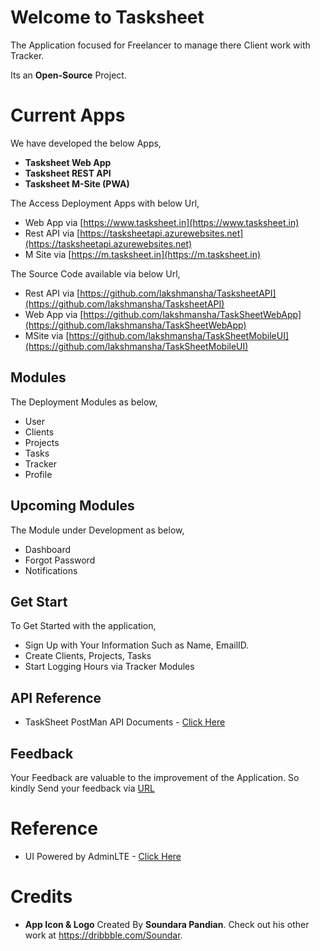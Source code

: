 # Welcome to Tasksheet

The Application focused for Freelancer to manage there Client work with Tracker.

Its an **Open-Source** Project.

# **Current Apps**

We have developed the below Apps,

- **Tasksheet Web App**
- **Tasksheet REST API**
- **Tasksheet M-Site (PWA)**

The Access Deployment Apps with below Url,

- Web App via [https://www.tasksheet.in](https://www.tasksheet.in)
- Rest API via [https://tasksheetapi.azurewebsites.net](https://tasksheetapi.azurewebsites.net)
- M Site via [https://m.tasksheet.in](https://m.tasksheet.in)

The Source Code available via below Url,

- Rest API via [https://github.com/lakshmansha/TasksheetAPI](https://github.com/lakshmansha/TasksheetAPI)
- Web App via [https://github.com/lakshmansha/TaskSheetWebApp](https://github.com/lakshmansha/TaskSheetWebApp)
- MSite via [https://github.com/lakshmansha/TaskSheetMobileUI](https://github.com/lakshmansha/TaskSheetMobileUI)

## Modules

The Deployment Modules as below,

- User
- Clients
- Projects
- Tasks
- Tracker
- Profile

## Upcoming Modules

The Module under Development as below,

- Dashboard
- Forgot Password
- Notifications

## Get Start

To Get Started with the application,

- Sign Up with Your Information Such as Name, EmailID.
- Create Clients, Projects, Tasks
- Start Logging Hours via Tracker Modules

## API Reference

- TaskSheet PostMan API Documents - [Click Here](https://documenter.getpostman.com/view/1589172/TzXzDcSp)

## Feedback

Your Feedback are valuable to the improvement of the Application. So kindly Send your feedback via [URL](https://forms.office.com/r/hB8pRmPpju)

# Reference

- UI Powered by AdminLTE - [Click Here](https://adminlte.io/themes/dev/AdminLTE/)

<!-- # **Upcoming Apps**

We not only focused on Web App, our road map consist of other Application under Tasksheet.

- Tracker (PWA App) -->

# Credits

- **App Icon & Logo** Created By **Soundara Pandian**. Check out his other work at https://dribbble.com/Soundar.
